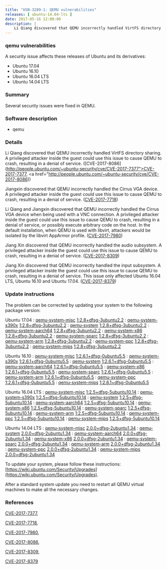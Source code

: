 ```yaml
---
title: "USN-3289-1: QEMU vulnerabilities"
releases: [ ubuntu-14.04-lts ]
date: 2017-05-16 12:00:00
description: |
    Li Qiang discovered that QEMU incorrectly handled VirtFS directory sharing. A privileged attacker inside the guest could use this issue to cause QEMU to crash, resulting in a denial of service. ([CVE-2017-8086](http://people.ubuntu.com/~ubuntu-security/cve/CVE-2017-7377">CVE-2017-7377</a>, <a href="http://people.ubuntu.com/~ubuntu-security/cve/CVE-2017-8086))
--- 
```

 
### qemu vulnerabilities

A security issue affects these releases of Ubuntu and its derivatives:

* Ubuntu 17.04
* Ubuntu 16.10
* Ubuntu 16.04 LTS
* Ubuntu 14.04 LTS

### Summary

Several security issues were fixed in QEMU. 

### Software description

* qemu 

### Details

Li Qiang discovered that QEMU incorrectly handled VirtFS directory sharing. A privileged attacker inside the guest could use this issue to cause QEMU to crash, resulting in a denial of service. ([CVE-2017-8086](http://people.ubuntu.com/~ubuntu-security/cve/CVE-2017-7377">CVE-2017-7377</a>, <a href="http://people.ubuntu.com/~ubuntu-security/cve/CVE-2017-8086))

Jiangxin discovered that QEMU incorrectly handled the Cirrus VGA device. A privileged attacker inside the guest could use this issue to cause QEMU to crash, resulting in a denial of service. ([CVE-2017-7718](http://people.ubuntu.com/~ubuntu-security/cve/CVE-2017-7718))

Li Qiang and Jiangxin discovered that QEMU incorrectly handled the Cirrus VGA device when being used with a VNC connection. A privileged attacker inside the guest could use this issue to cause QEMU to crash, resulting in a denial of service, or possibly execute arbitrary code on the host. In the default installation, when QEMU is used with libvirt, attackers would be isolated by the libvirt AppArmor profile. ([CVE-2017-7980](http://people.ubuntu.com/~ubuntu-security/cve/CVE-2017-7980))

Jiang Xin discovered that QEMU incorrectly handled the audio subsystem. A privileged attacker inside the guest could use this issue to cause QEMU to crash, resulting in a denial of service. ([CVE-2017-8309](http://people.ubuntu.com/~ubuntu-security/cve/CVE-2017-8309))

Jiang Xin discovered that QEMU incorrectly handled the input subsystem. A privileged attacker inside the guest could use this issue to cause QEMU to crash, resulting in a denial of service. This issue only affected Ubuntu 16.04 LTS, Ubuntu 16.10 and Ubuntu 17.04. ([CVE-2017-8379](http://people.ubuntu.com/~ubuntu-security/cve/CVE-2017-8379)) 

### Update instructions

The problem can be corrected by updating your system to the following package version:

Ubuntu 17.04
 : [qemu-system-misc](https://launchpad.net/ubuntu/+source/qemu) <span> [1:2.8+dfsg-3ubuntu2.2](https://launchpad.net/ubuntu/+source/qemu/1:2.8+dfsg-3ubuntu2.2) </span> 
 : [qemu-system-s390x](https://launchpad.net/ubuntu/+source/qemu) <span> [1:2.8+dfsg-3ubuntu2.2](https://launchpad.net/ubuntu/+source/qemu/1:2.8+dfsg-3ubuntu2.2) </span> 
 : [qemu-system](https://launchpad.net/ubuntu/+source/qemu) <span> [1:2.8+dfsg-3ubuntu2.2](https://launchpad.net/ubuntu/+source/qemu/1:2.8+dfsg-3ubuntu2.2) </span> 
 : [qemu-system-aarch64](https://launchpad.net/ubuntu/+source/qemu) <span> [1:2.8+dfsg-3ubuntu2.2](https://launchpad.net/ubuntu/+source/qemu/1:2.8+dfsg-3ubuntu2.2) </span> 
 : [qemu-system-x86](https://launchpad.net/ubuntu/+source/qemu) <span> [1:2.8+dfsg-3ubuntu2.2](https://launchpad.net/ubuntu/+source/qemu/1:2.8+dfsg-3ubuntu2.2) </span> 
 : [qemu-system-sparc](https://launchpad.net/ubuntu/+source/qemu) <span> [1:2.8+dfsg-3ubuntu2.2](https://launchpad.net/ubuntu/+source/qemu/1:2.8+dfsg-3ubuntu2.2) </span> 
 : [qemu-system-arm](https://launchpad.net/ubuntu/+source/qemu) <span> [1:2.8+dfsg-3ubuntu2.2](https://launchpad.net/ubuntu/+source/qemu/1:2.8+dfsg-3ubuntu2.2) </span> 
 : [qemu-system-ppc](https://launchpad.net/ubuntu/+source/qemu) <span> [1:2.8+dfsg-3ubuntu2.2](https://launchpad.net/ubuntu/+source/qemu/1:2.8+dfsg-3ubuntu2.2) </span> 
 : [qemu-system-mips](https://launchpad.net/ubuntu/+source/qemu) <span> [1:2.8+dfsg-3ubuntu2.2](https://launchpad.net/ubuntu/+source/qemu/1:2.8+dfsg-3ubuntu2.2) </span> 

Ubuntu 16.10
 : [qemu-system-misc](https://launchpad.net/ubuntu/+source/qemu) <span> [1:2.6.1+dfsg-0ubuntu5.5](https://launchpad.net/ubuntu/+source/qemu/1:2.6.1+dfsg-0ubuntu5.5) </span> 
 : [qemu-system-s390x](https://launchpad.net/ubuntu/+source/qemu) <span> [1:2.6.1+dfsg-0ubuntu5.5](https://launchpad.net/ubuntu/+source/qemu/1:2.6.1+dfsg-0ubuntu5.5) </span> 
 : [qemu-system](https://launchpad.net/ubuntu/+source/qemu) <span> [1:2.6.1+dfsg-0ubuntu5.5](https://launchpad.net/ubuntu/+source/qemu/1:2.6.1+dfsg-0ubuntu5.5) </span> 
 : [qemu-system-aarch64](https://launchpad.net/ubuntu/+source/qemu) <span> [1:2.6.1+dfsg-0ubuntu5.5](https://launchpad.net/ubuntu/+source/qemu/1:2.6.1+dfsg-0ubuntu5.5) </span> 
 : [qemu-system-x86](https://launchpad.net/ubuntu/+source/qemu) <span> [1:2.6.1+dfsg-0ubuntu5.5](https://launchpad.net/ubuntu/+source/qemu/1:2.6.1+dfsg-0ubuntu5.5) </span> 
 : [qemu-system-sparc](https://launchpad.net/ubuntu/+source/qemu) <span> [1:2.6.1+dfsg-0ubuntu5.5](https://launchpad.net/ubuntu/+source/qemu/1:2.6.1+dfsg-0ubuntu5.5) </span> 
 : [qemu-system-arm](https://launchpad.net/ubuntu/+source/qemu) <span> [1:2.6.1+dfsg-0ubuntu5.5](https://launchpad.net/ubuntu/+source/qemu/1:2.6.1+dfsg-0ubuntu5.5) </span> 
 : [qemu-system-ppc](https://launchpad.net/ubuntu/+source/qemu) <span> [1:2.6.1+dfsg-0ubuntu5.5](https://launchpad.net/ubuntu/+source/qemu/1:2.6.1+dfsg-0ubuntu5.5) </span> 
 : [qemu-system-mips](https://launchpad.net/ubuntu/+source/qemu) <span> [1:2.6.1+dfsg-0ubuntu5.5](https://launchpad.net/ubuntu/+source/qemu/1:2.6.1+dfsg-0ubuntu5.5) </span> 

Ubuntu 16.04 LTS
 : [qemu-system-misc](https://launchpad.net/ubuntu/+source/qemu) <span> [1:2.5+dfsg-5ubuntu10.14](https://launchpad.net/ubuntu/+source/qemu/1:2.5+dfsg-5ubuntu10.14) </span> 
 : [qemu-system-s390x](https://launchpad.net/ubuntu/+source/qemu) <span> [1:2.5+dfsg-5ubuntu10.14](https://launchpad.net/ubuntu/+source/qemu/1:2.5+dfsg-5ubuntu10.14) </span> 
 : [qemu-system](https://launchpad.net/ubuntu/+source/qemu) <span> [1:2.5+dfsg-5ubuntu10.14](https://launchpad.net/ubuntu/+source/qemu/1:2.5+dfsg-5ubuntu10.14) </span> 
 : [qemu-system-aarch64](https://launchpad.net/ubuntu/+source/qemu) <span> [1:2.5+dfsg-5ubuntu10.14](https://launchpad.net/ubuntu/+source/qemu/1:2.5+dfsg-5ubuntu10.14) </span> 
 : [qemu-system-x86](https://launchpad.net/ubuntu/+source/qemu) <span> [1:2.5+dfsg-5ubuntu10.14](https://launchpad.net/ubuntu/+source/qemu/1:2.5+dfsg-5ubuntu10.14) </span> 
 : [qemu-system-sparc](https://launchpad.net/ubuntu/+source/qemu) <span> [1:2.5+dfsg-5ubuntu10.14](https://launchpad.net/ubuntu/+source/qemu/1:2.5+dfsg-5ubuntu10.14) </span> 
 : [qemu-system-arm](https://launchpad.net/ubuntu/+source/qemu) <span> [1:2.5+dfsg-5ubuntu10.14](https://launchpad.net/ubuntu/+source/qemu/1:2.5+dfsg-5ubuntu10.14) </span> 
 : [qemu-system-ppc](https://launchpad.net/ubuntu/+source/qemu) <span> [1:2.5+dfsg-5ubuntu10.14](https://launchpad.net/ubuntu/+source/qemu/1:2.5+dfsg-5ubuntu10.14) </span> 
 : [qemu-system-mips](https://launchpad.net/ubuntu/+source/qemu) <span> [1:2.5+dfsg-5ubuntu10.14](https://launchpad.net/ubuntu/+source/qemu/1:2.5+dfsg-5ubuntu10.14) </span> 

Ubuntu 14.04 LTS
 : [qemu-system-misc](https://launchpad.net/ubuntu/+source/qemu) <span> [2.0.0+dfsg-2ubuntu1.34](https://launchpad.net/ubuntu/+source/qemu/2.0.0+dfsg-2ubuntu1.34) </span> 
 : [qemu-system](https://launchpad.net/ubuntu/+source/qemu) <span> [2.0.0+dfsg-2ubuntu1.34](https://launchpad.net/ubuntu/+source/qemu/2.0.0+dfsg-2ubuntu1.34) </span> 
 : [qemu-system-aarch64](https://launchpad.net/ubuntu/+source/qemu) <span> [2.0.0+dfsg-2ubuntu1.34](https://launchpad.net/ubuntu/+source/qemu/2.0.0+dfsg-2ubuntu1.34) </span> 
 : [qemu-system-x86](https://launchpad.net/ubuntu/+source/qemu) <span> [2.0.0+dfsg-2ubuntu1.34](https://launchpad.net/ubuntu/+source/qemu/2.0.0+dfsg-2ubuntu1.34) </span> 
 : [qemu-system-sparc](https://launchpad.net/ubuntu/+source/qemu) <span> [2.0.0+dfsg-2ubuntu1.34](https://launchpad.net/ubuntu/+source/qemu/2.0.0+dfsg-2ubuntu1.34) </span> 
 : [qemu-system-arm](https://launchpad.net/ubuntu/+source/qemu) <span> [2.0.0+dfsg-2ubuntu1.34](https://launchpad.net/ubuntu/+source/qemu/2.0.0+dfsg-2ubuntu1.34) </span> 
 : [qemu-system-ppc](https://launchpad.net/ubuntu/+source/qemu) <span> [2.0.0+dfsg-2ubuntu1.34](https://launchpad.net/ubuntu/+source/qemu/2.0.0+dfsg-2ubuntu1.34) </span> 
 : [qemu-system-mips](https://launchpad.net/ubuntu/+source/qemu) <span> [2.0.0+dfsg-2ubuntu1.34](https://launchpad.net/ubuntu/+source/qemu/2.0.0+dfsg-2ubuntu1.34) </span> 

To update your system, please follow these instructions: [https://wiki.ubuntu.com/Security/Upgrades](https://wiki.ubuntu.com/Security/Upgrades).

After a standard system update you need to restart all QEMU virtual machines to make all the necessary changes. 

### References

 [CVE-2017-7377](http://people.ubuntu.com/~ubuntu-security/cve/CVE-2017-7377), 

 [CVE-2017-7718](http://people.ubuntu.com/~ubuntu-security/cve/CVE-2017-7718), 

 [CVE-2017-7980](http://people.ubuntu.com/~ubuntu-security/cve/CVE-2017-7980), 

 [CVE-2017-8086](http://people.ubuntu.com/~ubuntu-security/cve/CVE-2017-8086), 

 [CVE-2017-8309](http://people.ubuntu.com/~ubuntu-security/cve/CVE-2017-8309), 

 [CVE-2017-8379](http://people.ubuntu.com/~ubuntu-security/cve/CVE-2017-8379)
 

